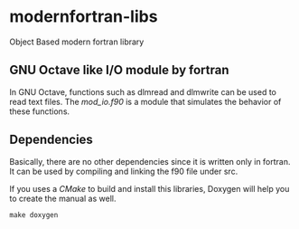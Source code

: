 # modernfortran-libs
Object Based modern fortran library

## GNU Octave like I/O module by fortran
In GNU Octave, functions such as dlmread and dlmwrite can be used to read text files. 
The *mod_io.f90* is a module that simulates the behavior of these functions.

## Dependencies
Basically, there are no other dependencies since it is written only in fortran.
It can be used by compiling and linking the f90 file under src.

If you uses a *CMake* to build and install this libraries, Doxygen will help you to create the manual as well.

`make doxygen`
